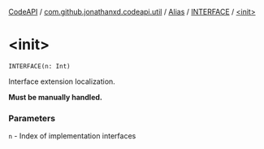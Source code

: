 [CodeAPI](../../../index.md) / [com.github.jonathanxd.codeapi.util](../../index.md) / [Alias](../index.md) / [INTERFACE](index.md) / [&lt;init&gt;](.)

# &lt;init&gt;

`INTERFACE(n: Int)`

Interface extension localization.

**Must be manually handled.**

### Parameters

`n` - Index of implementation interfaces